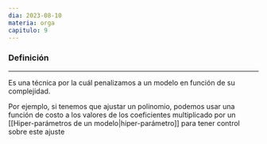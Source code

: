 ```yaml
---
dia: 2023-08-10
materia: orga
capitulo: 9
---
```

### Definición
---
Es una técnica por la cuál penalizamos a un modelo en función de su complejidad. 

Por ejemplo, si tenemos que ajustar un polinomio, podemos usar una función de costo a los valores de los coeficientes multiplicado por un [[Hiper-parámetros de un modelo|hiper-parámetro]] para tener control sobre este ajuste